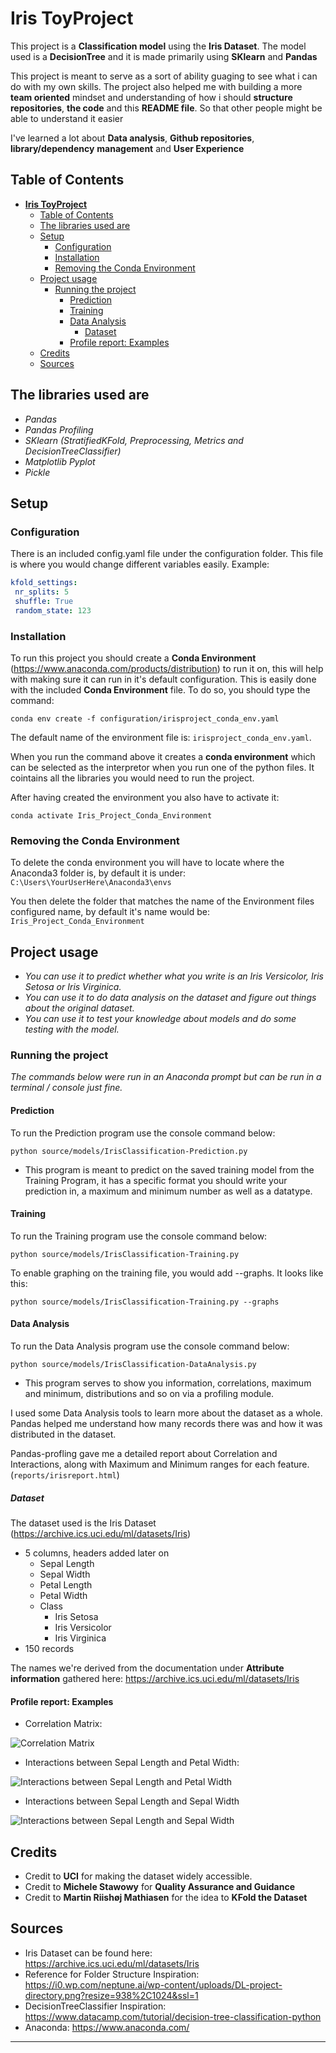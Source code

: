 # **Iris ToyProject**

This project is a **Classification model** using the **Iris Dataset**. The model used is a **DecisionTree** and it is made primarily using **SKlearn** and **Pandas**

This project is meant to serve as a sort of ability guaging to see what i can do with my own skills.
The project also helped me with building a more **team oriented** mindset and understanding of how i should **structure repositories**, **the code** and this **README file**. So that other people might be able to understand it easier

I've learned a lot about **Data analysis**, **Github repositories**, **library/dependency** **management** and **User Experience**

## Table of Contents

- [**Iris ToyProject**](#iris-toyproject)
  - [Table of Contents](#table-of-contents)
  - [The libraries used are](#the-libraries-used-are)
  - [Setup](#setup)
    - [Configuration](#configuration)
    - [Installation](#installation)
    - [Removing the Conda Environment](#removing-the-conda-environment)
  - [Project usage](#project-usage)
    - [Running the project](#running-the-project)
      - [Prediction](#prediction)
      - [Training](#training)
      - [Data Analysis](#data-analysis)
        - [Dataset](#dataset)
      - [Profile report: Examples](#profile-report-examples)
  - [Credits](#credits)
  - [Sources](#sources)

## The libraries used are

- *Pandas*
- *Pandas Profiling*
- *SKlearn (StratifiedKFold, Preprocessing, Metrics and DecisionTreeClassifier)*
- *Matplotlib Pyplot*
- *Pickle*

## Setup

### Configuration

There is an included config.yaml file under the configuration folder. This file is where you would change different variables easily. Example:

```yaml
kfold_settings:
 nr_splits: 5
 shuffle: True
 random_state: 123
```

### Installation

To run this project you should create a **Conda Environment** (<https://www.anaconda.com/products/distribution>) to run it on, this will help with making sure it can run in it's default configuration. This is easily done with the included **Conda Environment** file.
To do so, you should type the command:

```console
conda env create -f configuration/irisproject_conda_env.yaml
```

The default name of the environment file is: `irisproject_conda_env.yaml`.

When you run the command above it creates a **conda environment** which can be selected as the interpretor when you run one of the python files. It cointains all the libraries you would need to run the project.

After having created the environment you also have to activate it:

```console
conda activate Iris_Project_Conda_Environment
```

### Removing the Conda Environment

To delete the conda environment you will have to locate where the Anaconda3 folder is, by default it is under: `C:\Users\YourUserHere\Anaconda3\envs`

You then delete the folder that matches the name of the Environment files configured name, by default it's name would be: `Iris_Project_Conda_Environment`

## Project usage

- *You can use it to predict whether what you write is an Iris Versicolor, Iris Setosa or Iris Virginica.*
- *You can use it to do data analysis on the dataset and figure out things about the original dataset.*
- *You can use it to test your knowledge about models and do some testing with the model.*

### Running the project

*The commands below were run in an Anaconda prompt but can be run in a terminal / console just fine.*

#### Prediction

To run the Prediction program use the console command below:

```console
python source/models/IrisClassification-Prediction.py 
```

- This program is meant to predict on the saved training model from the Training Program, it has a specific format you should write your prediction in, a maximum and minimum number as well as a datatype.

#### Training

To run the Training program use the console command below:

```console
python source/models/IrisClassification-Training.py
```

To enable graphing on the training file, you would add --graphs. It looks like this:

```console
python source/models/IrisClassification-Training.py --graphs
```

#### Data Analysis

To run the Data Analysis program use the console command below:

```console
python source/models/IrisClassification-DataAnalysis.py
```

- This program serves to show you information, correlations, maximum and minimum, distributions and so on via a profiling module.

I used some Data Analysis tools to learn more about the dataset as a whole. Pandas helped me understand how many records there was and how it was distributed in the dataset.

Pandas-profling gave me a detailed report about Correlation and Interactions, along with Maximum and Minimum ranges for each feature. (`reports/irisreport.html`)

##### Dataset

The dataset used is the Iris Dataset (<https://archive.ics.uci.edu/ml/datasets/Iris>)

- 5 columns, headers added later on
  - Sepal Length
  - Sepal Width
  - Petal Length
  - Petal Width
  - Class
    - Iris Setosa
    - Iris Versicolor
    - Iris Virginica
- 150 records

The names we're derived from the documentation under **Attribute information** gathered here: <https://archive.ics.uci.edu/ml/datasets/Iris>

#### Profile report: Examples

- Correlation Matrix:

![Correlation Matrix](docs/READMEIrisDataReportCorrelation.png)

- Interactions between Sepal Length and Petal Width:

![Interactions between Sepal Length and Petal Width](docs/READMEIrisDataReportInteractionSepalLengthVSPetalWidth.png)

- Interactions between Sepal Length and Sepal Width

![Interactions between Sepal Length and Sepal Width](docs/READMEIrisDataReportInteractionSepalLengthSepalWidth.png)

## Credits

- Credit to **UCI** for making the dataset widely accessible.
- Credit to **Michele Stawowy** for **Quality Assurance and Guidance**
- Credit to **Martin Riishøj Mathiasen** for the idea to **KFold the Dataset**

## Sources

- Iris Dataset can be found here: <https://archive.ics.uci.edu/ml/datasets/Iris>
- Reference for Folder Structure Inspiration: <https://i0.wp.com/neptune.ai/wp-content/uploads/DL-project-directory.png?resize=938%2C1024&ssl=1>
- DecisionTreeClassifier Inspiration: <https://www.datacamp.com/tutorial/decision-tree-classification-python>
- Anaconda: <https://www.anaconda.com/>

---
